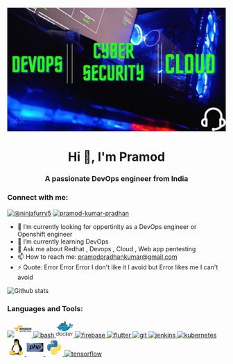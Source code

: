 ![MasterHead](https://raw.githubusercontent.com/NINJAFURRY/ninjafurry/864ba26c5a7d9a1924e67d0a0aa77f541227252a/Modern%20Gaming%20Cover%20YouTube%20Channel%20Art%20(3).png)


<h1 align="center">Hi 👋, I'm  Pramod</h1>
<h3 align="center">A passionate DevOps engineer from India</h3>
<h3 align="left">Connect with me:  </h3>
<p align="left">
  <a href="https://twitter.com/@ninjafurry5" target="blank"><img align="center" src="https://raw.githubusercontent.com/rahuldkjain/github-profile-readme-generator/master/src/images/icons/Social/twitter.svg" alt="@ninjafurry5" height="30" width="40" /></a>
<a href="https://linkedin.com/in/pramod-kumar-pradhan" target="blank"><img align="center" src="https://raw.githubusercontent.com/rahuldkjain/github-profile-readme-generator/master/src/images/icons/Social/linked-in-alt.svg" alt="pramod-kumar-pradhan" height="30" width="40" /></a>
</p>
 

- 🔭 I’m currently looking for oppertinity as a DevOps engineer or Openshift engineer
- 🌱 I’m currently learning DevOps
- 💬 Ask me about Redhat , Devops , Cloud , Web app pentesting
- 📫 How to reach me: pramodpradhankumar@gmail.com
- ⚡ Quote: Error Error Error I don't like it I avoid but Error likes me I can't avoid

![Github stats](https://github-readme-stats.vercel.app/api?username=NINJAFURRY&count_private=true&show_icons=true&theme=radical)


                                                                                  




<h3 align="left">Languages and Tools:</h3>
<p align="left"> <a href="https://aws.amazon.com" target="_blank" rel="noreferrer">
  <img src="https://img.shields.io/badge/-Ansible-EE0000?logo=Ansible&logoColor=fff"><img src="https://raw.githubusercontent.com/devicons/devicon/master/icons/amazonwebservices/amazonwebservices-original-wordmark.svg" alt="aws" width="40" height="40"/> </a> <a href="https://www.gnu.org/software/bash/" target="_blank" rel="noreferrer"> <img src="https://www.vectorlogo.zone/logos/gnu_bash/gnu_bash-icon.svg" alt="bash" width="40" height="40"/> </a> <a href="https://www.docker.com/" target="_blank" rel="noreferrer"> <img src="https://raw.githubusercontent.com/devicons/devicon/master/icons/docker/docker-original-wordmark.svg" alt="docker" width="40" height="40"/> </a> <a href="https://firebase.google.com/" target="_blank" rel="noreferrer"> <img src="https://www.vectorlogo.zone/logos/firebase/firebase-icon.svg" alt="firebase" width="40" height="40"/> </a> <a href="https://flutter.dev" target="_blank" rel="noreferrer"> <img src="https://www.vectorlogo.zone/logos/flutterio/flutterio-icon.svg" alt="flutter" width="40" height="40"/> </a> <a href="https://git-scm.com/" target="_blank" rel="noreferrer"> <img src="https://www.vectorlogo.zone/logos/git-scm/git-scm-icon.svg" alt="git" width="40" height="40"/> </a> <a href="https://www.jenkins.io" target="_blank" rel="noreferrer"> <img src="https://www.vectorlogo.zone/logos/jenkins/jenkins-icon.svg" alt="jenkins" width="40" height="40"/> </a> <a href="https://kubernetes.io" target="_blank" rel="noreferrer"> <img src="https://www.vectorlogo.zone/logos/kubernetes/kubernetes-icon.svg" alt="kubernetes" width="40" height="40"/> </a> <a href="https://www.linux.org/" target="_blank" rel="noreferrer"> <img src="https://raw.githubusercontent.com/devicons/devicon/master/icons/linux/linux-original.svg" alt="linux" width="40" height="40"/> </a> <a href="https://www.php.net" target="_blank" rel="noreferrer"> <img src="https://raw.githubusercontent.com/devicons/devicon/master/icons/php/php-original.svg" alt="php" width="40" height="40"/> </a> <a href="https://www.python.org" target="_blank" rel="noreferrer"> <img src="https://raw.githubusercontent.com/devicons/devicon/master/icons/python/python-original.svg" alt="python" width="40" height="40"/> </a> <a href="https://www.tensorflow.org" target="_blank" rel="noreferrer"> <img src="https://www.vectorlogo.zone/logos/tensorflow/tensorflow-icon.svg" alt="tensorflow" width="40" height="40"/> </a> </p>
